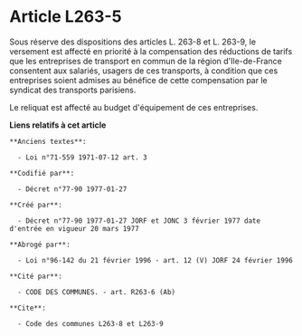 # Article L263-5

Sous réserve des dispositions des articles L. 263-8 et L. 263-9, le versement est affecté en priorité à la compensation des
réductions de tarifs que les entreprises de transport en commun de la région d'Ile-de-France consentent aux salariés, usagers
de ces transports, à condition que ces entreprises soient admises au bénéfice de cette compensation par le syndicat des
transports parisiens. 

Le reliquat est affecté au budget d'équipement de ces entreprises.

**Liens relatifs à cet article**

	**Anciens textes**:

	  - Loi n°71-559 1971-07-12 art. 3

	**Codifié par**:

	  - Décret n°77-90 1977-01-27

	**Créé par**:

	  - Décret n°77-90 1977-01-27 JORF et JONC 3 février 1977 date d'entrée en vigueur 20 mars 1977

	**Abrogé par**:

	  - Loi n°96-142 du 21 février 1996 - art. 12 (V) JORF 24 février 1996

	**Cité par**:

	  - CODE DES COMMUNES. - art. R263-6 (Ab)

	**Cite**:

	  - Code des communes L263-8 et L263-9
